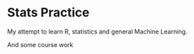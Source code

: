 # Stats Practice


My attempt to learn R, statistics and general Machine Learning.

And some course work



